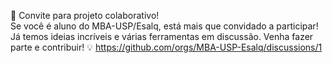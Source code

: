 🚀 Convite para projeto colaborativo! </br>
Se você é aluno do MBA-USP/Esalq, está mais que convidado a participar! Já temos ideias incríveis e várias ferramentas em discussão. Venha fazer parte e contribuir! 💡 https://github.com/orgs/MBA-USP-Esalq/discussions/1 
